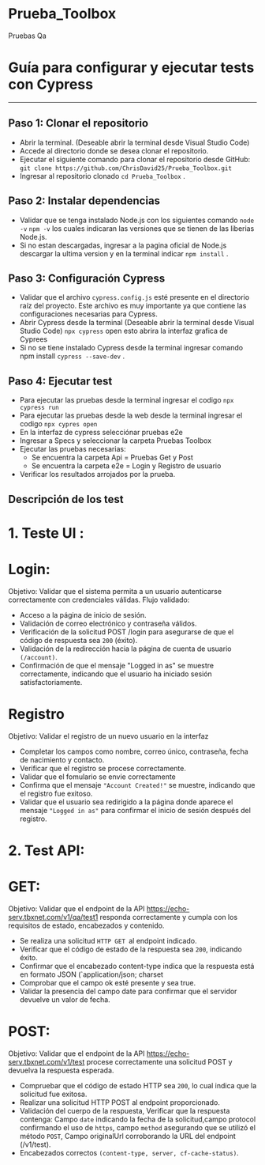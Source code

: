 # Prueba_Toolbox
Pruebas Qa
# Guía para configurar y ejecutar tests con Cypress
-------

## Paso 1: Clonar el repositorio
* Abrir la terminal. (Deseable abrir la terminal desde Visual Studio Code)
* Accede al directorio donde se desea clonar el repositorio.
* Ejecutar el siguiente comando para clonar el repositorio desde GitHub:
   `git clone https://github.com/ChrisDavid25/Prueba_Toolbox.git`
* Ingresar al repositorio clonado `cd Prueba_Toolbox` .

## Paso 2: Instalar dependencias
* Validar que se tenga instalado Node.js con los siguientes comando `node -v`
`npm -v` los cuales indicaran las versiones que se tienen de las liberias Node.js.
* Si no estan descargadas, ingresar a la pagina oficial de Node.js descargar la ultima version y en la terminal indicar `npm install` .

## Paso 3: Configuración Cypress
* Validar que el archivo `cypress.config.js` esté presente en el directorio raíz del proyecto. Este archivo es muy importante ya que contiene las configuraciones necesarias para Cypress.
* Abrir Cypress desde la terminal (Deseable abrir la terminal desde Visual Studio Code) `npx cypress` open esto abrira la interfaz grafica de Cyprees
* Si no se tiene instalado Cypress desde la terminal ingresar comando npm install `cypress --save-dev` .

## Paso 4: Ejecutar test 
* Para ejecutar las pruebas desde la terminal ingresar el codigo `npx cypress run`
* Para ejecutar las pruebas desde la web desde la terminal ingresar el codigo `npx cypres open`
* En la interfaz de cypress selecciónar pruebas e2e
* Ingresar a Specs y seleccionar la carpeta Pruebas Toolbox
* Ejecutar las pruebas necesarias:
   - Se encuentra la carpeta Api = Pruebas Get y Post
   - Se encuentra la carpeta e2e = Login y Registro de usuario
* Verificar los resultados arrojados por la prueba.

## Descripción de los test 
# 1. Teste UI : 
# Login:
Objetivo: Validar que el sistema permita a un usuario autenticarse correctamente con credenciales válidas.
Flujo validado:
* Acceso a la página de inicio de sesión.
* Validación de correo electrónico y contraseña válidos.
* Verificación de la solicitud POST /login para asegurarse de que el código de respuesta sea `200` (éxito).
* Validación de la redirección hacia la página de cuenta de usuario `(/account)`.
* Confirmación de que el mensaje "Logged in as" se muestre correctamente, indicando que el usuario ha iniciado sesión satisfactoriamente.
# Registro
Objetivo: Validar el registro de un nuevo usuario en la interfaz
* Completar los campos como nombre, correo único, contraseña, fecha de nacimiento y contacto.
* Verificar que el registro se procese correctamente.
* Validar que el fomulario se envie correctamente
* Confirma que el mensaje `"Account Created!"` se muestre, indicando que el registro fue exitoso.
* Validar que el usuario sea redirigido a la página donde aparece el mensaje `"Logged in as"` para confirmar el inicio de sesión después del registro.
# 2. Test API:
# GET:
Objetivo: Validar que el endpoint de la API https://echo-serv.tbxnet.com/v1/qa/test1 responda correctamente y cumpla con los requisitos de estado, encabezados y contenido.
* Se realiza una solicitud `HTTP GET `al endpoint indicado.
* Verificar que el código de estado de la respuesta sea `200`, indicando éxito.
* Confirmar que el encabezado content-type indica que la respuesta está en formato JSON (`application/json; charset
* Comprobar que el campo ok esté presente y sea true.
* Validar la presencia del campo date para confirmar que el servidor devuelve un valor de fecha.
# POST:
Objetivo: Validar que el endpoint de la API https://echo-serv.tbxnet.com/v1/test procese correctamente una solicitud POST y devuelva la respuesta esperada.
* Compruebar que el código de estado HTTP sea `200`, lo cual indica que la solicitud fue exitosa.
* Realizar una solicitud HTTP POST al endpoint proporcionado.
* Validación del cuerpo de la respuesta, Verificar que la respuesta contenga: Campo `date` indicando la fecha de la solicitud,campo protocol confirmando el uso de `https`, campo `method` asegurando que se utilizó el método `POST`, Campo originalUrl corroborando la URL del endpoint (/v1/test).
* Encabezados correctos `(content-type, server, cf-cache-status)`.

   
